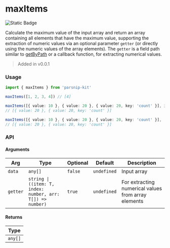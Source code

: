 # maxItems
![Static Badge](https://img.shields.io/badge/Coverage-100.00%-FF8C00)
      
Calculate the maximum value of the input array and return an array containing all elements that have the maximum value, supporting the extraction of numeric values via an optional parameter `getter` (or directly using the numeric values of the array elements). The `getter` is a field path similar to [getByPath](../object/getByPath) or a callback function, for extracting numerical values.

> Added in v0.0.1



### Usage

```ts
import { maxItems } from 'parsnip-kit'

maxItems([1, 2, 3, 4]) // [4]

maxItems([{ value: 10 }, { value: 20 }, { value: 20, key: 'count' }], item => item.value)
// [{ value: 20 }, { value: 20, key: 'count' }]

maxItems([{ value: 10 }, { value: 20 }, { value: 20, key: 'count' }], 'value')
// [{ value: 20 }, { value: 20, key: 'count' }]
```


### API

#### Arguments

| Arg | Type | Optional | Default | Description |
| --- | --- | --- | --- | --- |
| `data` | `any[]` | `false` | `undefined` | Input array |
| `getter` | `string \| ((item: T, index: number, arr: T[]) => number)` | `true` | `undefined` | For extracting numerical values from array elements |

#### Returns

| Type |
| ---  |
| `any[]`  |